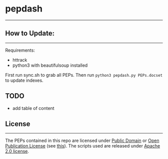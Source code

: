 # pepdash
---------------

## How to Update:
--------------

Requirements:

 - httrack
 - python3 with beautifulsoup installed

First run sync.sh to grab all PEPs. Then run `python3 pepdash.py PEPs.docset` to
update indexes.

## TODO

 - add table of content

## License
---------
The PEPs contained in this repo are licensed under [Public Domain]() or
[Open Publication License](http://www.opencontent.org/openpub/)
(see [this](https://www.python.org/dev/peps/pep-0001/)).
The scripts used are released under [Apache 2.0 license](LICENSE).
